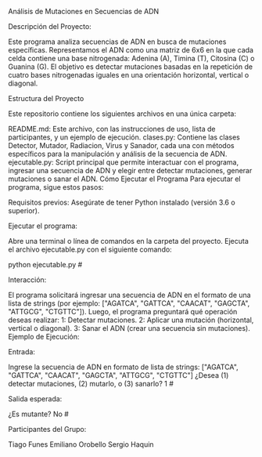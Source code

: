 Análisis de Mutaciones en Secuencias de ADN

Descripción del Proyecto:

Este programa analiza secuencias de ADN en busca de mutaciones específicas. Representamos el ADN como una matriz de 6x6 en la que cada celda contiene una base nitrogenada: Adenina (A), Timina (T), Citosina (C) o Guanina (G). El objetivo es detectar mutaciones basadas en la repetición de cuatro bases nitrogenadas iguales en una orientación horizontal, vertical o diagonal.

Estructura del Proyecto

Este repositorio contiene los siguientes archivos en una única carpeta:

README.md: Este archivo, con las instrucciones de uso, lista de participantes, y un ejemplo de ejecución.
clases.py: Contiene las clases Detector, Mutador, Radiacion, Virus y Sanador, cada una con métodos específicos para la manipulación y análisis de la secuencia de ADN.
ejecutable.py: Script principal que permite interactuar con el programa, ingresar una secuencia de ADN y elegir entre detectar mutaciones, generar mutaciones o sanar el ADN.
Cómo Ejecutar el Programa
Para ejecutar el programa, sigue estos pasos:

Requisitos previos: Asegúrate de tener Python instalado (versión 3.6 o superior).

Ejecutar el programa:

Abre una terminal o línea de comandos en la carpeta del proyecto.
Ejecuta el archivo ejecutable.py con el siguiente comando:

python ejecutable.py #

Interacción:

El programa solicitará ingresar una secuencia de ADN en el formato de una lista de strings (por ejemplo: ["AGATCA", "GATTCA", "CAACAT", "GAGCTA", "ATTGCG", "CTGTTC"]).
Luego, el programa preguntará qué operación deseas realizar:
1: Detectar mutaciones.
2: Aplicar una mutación (horizontal, vertical o diagonal).
3: Sanar el ADN (crear una secuencia sin mutaciones).
Ejemplo de Ejecución:

Entrada:

Ingrese la secuencia de ADN en formato de lista de strings: ["AGATCA", "GATTCA", "CAACAT", "GAGCTA", "ATTGCG", "CTGTTC"]
¿Desea (1) detectar mutaciones, (2) mutarlo, o (3) sanarlo? 1 #

Salida esperada:

¿Es mutante? No #

Participantes del Grupo:

Tiago Funes
Emiliano Orobello
Sergio Haquin 

